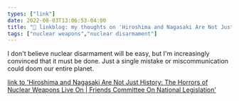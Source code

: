 ```yaml
---
types: ["link"]
date: 2022-08-03T13:06:53-04:00
title: "🔗 linkblog: my thoughts on 'Hiroshima and Nagasaki Are Not Just History: The Horrors of Nuclear Weapons Live On | Friends Committee On National Legislation'"
tags: ["nuclear weapons","nuclear disarmament"]
---
```

I don't believe nuclear disarmament will be easy, but I'm increasingly convinced that it must be done. Just a single mistake or miscommunication could doom our entire planet.
 

[link to 'Hiroshima and Nagasaki Are Not Just History: The Horrors of Nuclear Weapons Live On | Friends Committee On National Legislation'](https://www.fcnl.org/updates/2022-08/hiroshima-and-nagasaki-are-not-just-history-horrors-nuclear-weapons-live)
